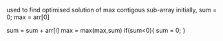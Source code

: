 used to find optimised solution of max contigous sub-array
initially, 
sum = 0;
max = arr[0]

sum = sum + arr[i]
max = max(max,sum)
if(sum<0){
    sum = 0;
}